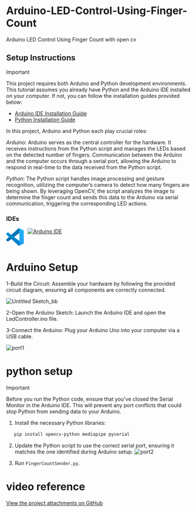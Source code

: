 # Arduino-LED-Control-Using-Finger-Count
Arduino LED Control Using Finger Count with open cv







## Setup Instructions

> [!IMPORTANT]
> This project requires both Arduino and Python development environments. This tutorial assumes you already have Python and the Arduino IDE installed on your computer. If not, you can follow the installation guides provided below:

- [Arduino IDE Installation Guide](https://docs.arduino.cc/software/ide/)
- [Python Installation Guide](https://wiki.python.org/moin/BeginnersGuide/Download)

In this project, Arduino and Python each play crucial roles:

*Arduino*: Arduino serves as the central controller for the hardware. It receives instructions from the Python script and manages the LEDs based on the detected number of fingers. Communication between the Arduino and the computer occurs through a serial port, allowing the Arduino to respond in real-time to the data received from the Python script.

*Python*: The Python script handles image processing and gesture recognition, utilizing the computer’s camera to detect how many fingers are being shown. By leveraging OpenCV, the script analyzes the image to determine the finger count and sends this data to the Arduino via serial communication, triggering the corresponding LED actions.



### IDEs
<div style="display: flex; gap: 10px;">
    <a href="https://code.visualstudio.com/" target="_blank" rel="noreferrer">
        <img src="https://raw.githubusercontent.com/devicons/devicon/master/icons/vscode/vscode-original.svg" alt="VS Code" idth="48" height="48">
    </a>
    <a href="https://www.arduino.cc/" target="_blank" rel="noreferrer">
        <img src="https://cdn.worldvectorlogo.com/logos/arduino-1.svg" alt="Arduino IDE" width="48" height="48">
    </a>
</div>




# Arduino Setup


1-Build the Circuit: Assemble your hardware by following the provided circuit diagram, ensuring all components are correctly connected.

![Untitled Sketch_bb](https://github.com/user-attachments/assets/c83823cc-7889-449b-9c12-f25c8498bf5a) 


2-Open the Arduino Sketch: Launch the Arduino IDE and open the LedController.ino file.

3-Connect the Arduino: Plug your Arduino Uno into your computer via a USB cable.

![port1](https://github.com/user-attachments/assets/a2c4f767-621b-48be-a5bf-0a0dd9ba9bd5)
 # python setup 
 > [!IMPORTANT]
> Before you run the Python code, ensure that you've closed the Serial Monitor in the Arduino IDE. This will prevent any port conflicts that could stop Python from sending data to your Arduino.

1. Install the necessary Python libraries:
```bash
   pip install opencv-python mediapipe pyserial
   ```

2. Update the Python script to use the correct serial port, ensuring it matches the one identified during Arduino setup.
![port2](https://github.com/user-attachments/assets/b1493e0a-a2ae-43e0-b355-3c8f44f69619)

3. Run `FingerCountSender.py`.



# video reference 

[View the project attachments on GitHub](https://github.com/user-attachments/assets/fcd7bd6f-6503-4471-9a6c-ab7cafcd9738)
